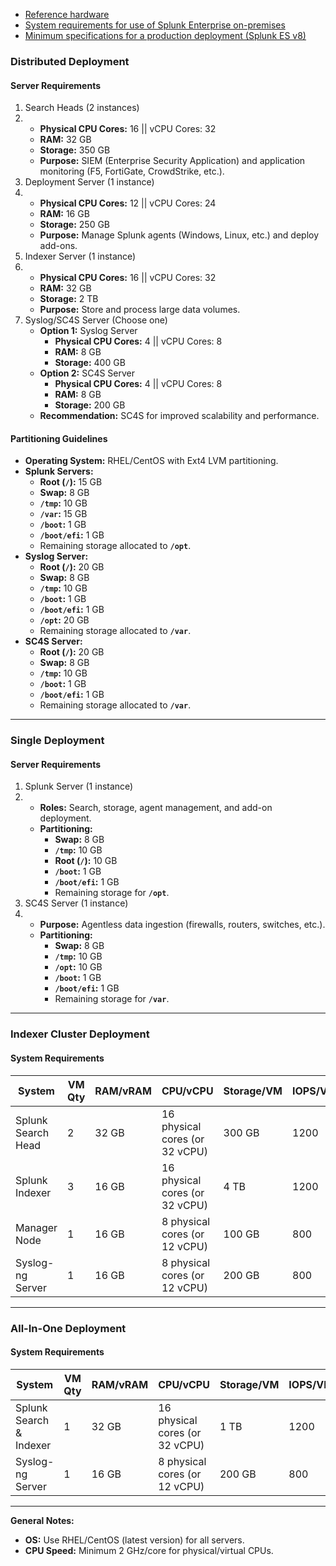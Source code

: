 - [Reference hardware](https://docs.splunk.com/Documentation/Splunk/latest/Capacity/Referencehardware)
- [System requirements for use of Splunk Enterprise on-premises](https://docs.splunk.com/Documentation/Splunk/latest/Installation/Systemrequirements#Supported_Operating_Systems)
- [Minimum specifications for a production deployment (Splunk ES v8)](https://help.splunk.com/en/splunk-enterprise-security-8/install/8.0/planning/minimum-specifications-for-a-production-deployment)

### Distributed Deployment

#### Server Requirements

1.  Search Heads (2 instances)
2.  -   **Physical CPU Cores:** 16 || vCPU Cores: 32
    -   **RAM:** 32 GB
    -   **Storage:** 350 GB
    -   **Purpose:** SIEM (Enterprise Security Application) and application monitoring (F5, FortiGate, CrowdStrike, etc.).
3.  Deployment Server (1 instance)
4.  -   **Physical CPU Cores:** 12 || vCPU Cores: 24
    -   **RAM:** 16 GB
    -   **Storage:** 250 GB
    -   **Purpose:** Manage Splunk agents (Windows, Linux, etc.) and deploy add-ons.
5.  Indexer Server (1 instance)
6.  -   **Physical CPU Cores:** 16 || vCPU Cores: 32
    -   **RAM:** 32 GB
    -   **Storage:** 2 TB
    -   **Purpose:** Store and process large data volumes.
7.  Syslog/SC4S Server (Choose one)
    -   **Option 1:** Syslog Server
        -   **Physical CPU Cores:** 4 || vCPU Cores: 8
        -   **RAM:** 8 GB
        -   **Storage:** 400 GB
    -   **Option 2:** SC4S Server
        -   **Physical CPU Cores:** 4 || vCPU Cores: 8
        -   **RAM:** 8 GB
        -   **Storage:** 200 GB
    -   **Recommendation:** SC4S for improved scalability and performance.

#### Partitioning Guidelines

-   **Operating System:** RHEL/CentOS with Ext4 LVM partitioning.
-   **Splunk Servers:**
    -   **Root (`/`):** 15 GB
    -   **Swap:** 8 GB
    -   **`/tmp`:** 10 GB
    -   **`/var`:** 15 GB
    -   **`/boot`:** 1 GB
    -   **`/boot/efi`:** 1 GB
    -   Remaining storage allocated to **`/opt`**.
-   **Syslog Server:**
    -   **Root (`/`):** 20 GB
    -   **Swap:** 8 GB
    -   **`/tmp`:** 10 GB
    -   **`/boot`:** 1 GB
    -   **`/boot/efi`:** 1 GB
    -   **`/opt`:** 20 GB
    -   Remaining storage allocated to **`/var`**.
-   **SC4S Server:**
    -   **Root (`/`):** 20 GB
    -   **Swap:** 8 GB
    -   **`/tmp`:** 10 GB
    -   **`/boot`:** 1 GB
    -   **`/boot/efi`:** 1 GB
    -   Remaining storage allocated to **`/var`**.

* * * * *

### Single Deployment

#### Server Requirements

1.  Splunk Server (1 instance)
2.  -   **Roles:** Search, storage, agent management, and add-on deployment.
    -   **Partitioning:**
        -   **Swap:** 8 GB
        -   **`/tmp`:** 10 GB
        -   **Root (`/`):** 10 GB
        -   **`/boot`:** 1 GB
        -   **`/boot/efi`:** 1 GB
        -   Remaining storage for **`/opt`**.
3.  SC4S Server (1 instance)
4.  -   **Purpose:** Agentless data ingestion (firewalls, routers, switches, etc.).
    -   **Partitioning:**
        -   **Swap:** 8 GB
        -   **`/tmp`:** 10 GB
        -   **`/opt`:** 10 GB
        -   **`/boot`:** 1 GB
        -   **`/boot/efi`:** 1 GB
        -   Remaining storage for **`/var`**.

* * * * *

### Indexer Cluster Deployment

#### System Requirements



| System | VM Qty | RAM/vRAM | CPU/vCPU | Storage/VM | IOPS/VM | Retention Period |
|---|---|---|---|---|---|---|
| Splunk Search Head | 2 | 32 GB | 16 physical cores (or 32 vCPU) | 300 GB | 1200 | N/A |
| Splunk Indexer | 3 | 16 GB | 16 physical cores (or 32 vCPU) | 4 TB | 1200 | 1 year |
| Manager Node | 1 | 16 GB | 8 physical cores (or 12 vCPU) | 100 GB | 800 | N/A |
| Syslog-ng Server | 1 | 16 GB | 8 physical cores (or 12 vCPU) | 200 GB | 800 | 5 days |

* * * * *

### All-In-One Deployment

#### System Requirements
| System | VM Qty | RAM/vRAM | CPU/vCPU | Storage/VM | IOPS/VM | Retention Period |
|---|---|---|---|---|---|---|
| Splunk Search & Indexer | 1 | 32 GB | 16 physical cores (or 32 vCPU) | 1 TB | 1200 | N/A |
| Syslog-ng Server | 1 | 16 GB | 8 physical cores (or 12 vCPU) | 200 GB | 800 | 5 days |

* * * * *

**General Notes:**

-   **OS:** Use RHEL/CentOS (latest version) for all servers.
-   **CPU Speed:** Minimum 2 GHz/core for physical/virtual CPUs.

